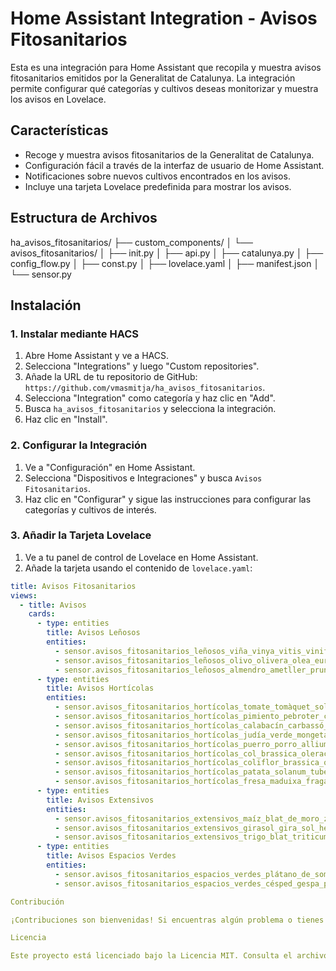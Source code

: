 # Home Assistant Integration - Avisos Fitosanitarios

Esta es una integración para Home Assistant que recopila y muestra avisos fitosanitarios emitidos por la Generalitat de Catalunya. La integración permite configurar qué categorías y cultivos deseas monitorizar y muestra los avisos en Lovelace.

## Características

- Recoge y muestra avisos fitosanitarios de la Generalitat de Catalunya.
- Configuración fácil a través de la interfaz de usuario de Home Assistant.
- Notificaciones sobre nuevos cultivos encontrados en los avisos.
- Incluye una tarjeta Lovelace predefinida para mostrar los avisos.

## Estructura de Archivos

ha_avisos_fitosanitarios/
├── custom_components/
│   └── avisos_fitosanitarios/
│       ├── init.py
│       ├── api.py
│       ├── catalunya.py
│       ├── config_flow.py
│       ├── const.py
│       ├── lovelace.yaml
│       ├── manifest.json
│       └── sensor.py

## Instalación

### 1. Instalar mediante HACS

1. Abre Home Assistant y ve a HACS.
2. Selecciona "Integrations" y luego "Custom repositories".
3. Añade la URL de tu repositorio de GitHub: `https://github.com/vmasmitja/ha_avisos_fitosanitarios`.
4. Selecciona "Integration" como categoría y haz clic en "Add".
5. Busca `ha_avisos_fitosanitarios` y selecciona la integración.
6. Haz clic en "Install".

### 2. Configurar la Integración

1. Ve a "Configuración" en Home Assistant.
2. Selecciona "Dispositivos e Integraciones" y busca `Avisos Fitosanitarios`.
3. Haz clic en "Configurar" y sigue las instrucciones para configurar las categorías y cultivos de interés.

### 3. Añadir la Tarjeta Lovelace

1. Ve a tu panel de control de Lovelace en Home Assistant.
2. Añade la tarjeta usando el contenido de `lovelace.yaml`:

```yaml
title: Avisos Fitosanitarios
views:
  - title: Avisos
    cards:
      - type: entities
        title: Avisos Leñosos
        entities:
          - sensor.avisos_fitosanitarios_leñosos_viña_vinya_vitis_vinifera
          - sensor.avisos_fitosanitarios_leñosos_olivo_olivera_olea_europaea
          - sensor.avisos_fitosanitarios_leñosos_almendro_ametller_prunus_dulcis
      - type: entities
        title: Avisos Hortícolas
        entities:
          - sensor.avisos_fitosanitarios_hortícolas_tomate_tomàquet_solanum_lycopersicum
          - sensor.avisos_fitosanitarios_hortícolas_pimiento_pebroter_capsicum_annuum
          - sensor.avisos_fitosanitarios_hortícolas_calabacín_carbassó_cucurbita_pepo
          - sensor.avisos_fitosanitarios_hortícolas_judía_verde_mongeta_phaseolus_vulgaris
          - sensor.avisos_fitosanitarios_hortícolas_puerro_porro_allium_ampeloprasum_var_porrum
          - sensor.avisos_fitosanitarios_hortícolas_col_brassica_oleracea_var_capitata
          - sensor.avisos_fitosanitarios_hortícolas_coliflor_brassica_oleracea_var_botrytis
          - sensor.avisos_fitosanitarios_hortícolas_patata_solanum_tuberosum
          - sensor.avisos_fitosanitarios_hortícolas_fresa_maduixa_fragaria_x_ananassa
      - type: entities
        title: Avisos Extensivos
        entities:
          - sensor.avisos_fitosanitarios_extensivos_maíz_blat_de_moro_zea_mays
          - sensor.avisos_fitosanitarios_extensivos_girasol_gira_sol_helianthus_annuus
          - sensor.avisos_fitosanitarios_extensivos_trigo_blat_triticum_spp
      - type: entities
        title: Avisos Espacios Verdes
        entities:
          - sensor.avisos_fitosanitarios_espacios_verdes_plátano_de_sombra_plataner_platanus_x_hispanica
          - sensor.avisos_fitosanitarios_espacios_verdes_césped_gespa_poaceae

Contribución

¡Contribuciones son bienvenidas! Si encuentras algún problema o tienes alguna mejora, no dudes en abrir un issue o enviar un pull request.

Licencia

Este proyecto está licenciado bajo la Licencia MIT. Consulta el archivo LICENSE para obtener más información.

